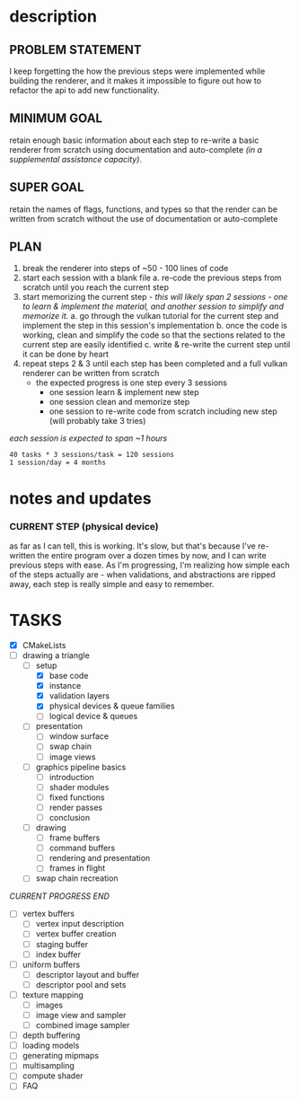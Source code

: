 # description

## PROBLEM STATEMENT
I keep forgetting the how the previous steps were implemented while building the renderer, and it makes it impossible to figure out how to refactor the api to add new functionality.

## MINIMUM GOAL
retain enough basic information about each step to re-write a basic renderer from scratch using documentation and auto-complete *(in a supplemental assistance capacity)*.

## SUPER GOAL
retain the names of flags, functions, and types so that the render can be written from scratch without the use of documentation or auto-complete

## PLAN 
1. break the renderer into steps of ~50 - 100 lines of code
2.  start each session with a blank file 
	a. re-code the previous steps from scratch until you reach the current step
3. start memorizing the current step *- this will likely span 2 sessions - one to learn & implement the material, and another session to simplify and memorize it.*
	a. go through the vulkan tutorial for the current step and implement the step in this session's implementation
	b. once the code is working, clean and simplify the code so that the sections related to the current step are easily identified
	c. write & re-write the current step until it can be done by heart 
4. repeat steps 2 & 3 until each step has been completed and a full vulkan renderer can be written from scratch
	- the expected progress is one step every 3 sessions
		- one session learn & implement new step
		- one session clean and memorize step
		- one session to re-write code from scratch including new step (will probably take 3 tries)

*each session is expected to span ~1 hours*
```
40 tasks * 3 sessions/task = 120 sessions
1 session/day = 4 months
```

# notes and updates

### CURRENT STEP (physical device)
as far as I can tell, this is working. It's slow, but that's because I've re-written the entire program over a dozen times by now, and I can write previous steps with ease. As I'm progressing, I'm realizing how simple each of the steps actually are - when validations, and abstractions are ripped away, each step is really simple and easy to remember. 

# TASKS
- [x] CMakeLists
- [ ] drawing a triangle
	- [ ] setup
		- [x] base code
		- [x] instance
		- [x] validation layers
		- [x] physical  devices & queue families
		- [ ] logical device & queues
	- [ ] presentation
		- [ ] window surface
		- [ ] swap chain
		- [ ] image views
	- [ ] graphics pipeline basics
		- [ ] introduction
		- [ ] shader modules
		- [ ] fixed functions
		- [ ] render passes
		- [ ] conclusion
	- [ ] drawing
		- [ ] frame buffers
		- [ ] command buffers
		- [ ] rendering and presentation
		- [ ] frames in flight
	- [ ] swap chain recreation

*CURRENT PROGRESS END*

- [ ] vertex buffers
	- [ ] vertex input description
	- [ ] vertex buffer creation
	- [ ] staging buffer
	- [ ] index buffer
- [ ] uniform buffers
	- [ ] descriptor layout and buffer
	- [ ] descriptor pool and sets
- [ ] texture mapping
	- [ ] images
	- [ ] image view and sampler
	- [ ] combined image sampler
- [ ] depth buffering
- [ ] loading models
- [ ] generating mipmaps
- [ ] multisampling
- [ ] compute shader
- [ ] FAQ
